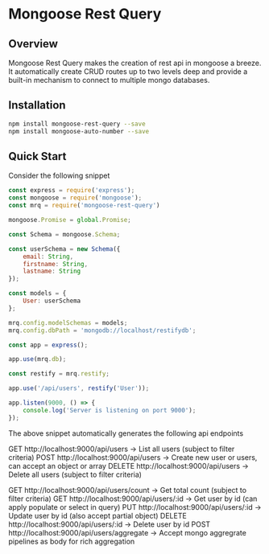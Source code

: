 # Mongoose Rest Query

## Overview

Mongoose Rest Query makes the creation of rest api in mongoose a breeze. It automatically create CRUD routes up to two levels deep and provide a built-in mechanism to connect to multiple mongo databases.

## Installation

```sh
npm install mongoose-rest-query --save
npm install mongoose-auto-number --save
```

## Quick Start

Consider the following snippet

```js
const express = require('express');
const mongoose = require('mongoose');
const mrq = require('mongoose-rest-query')

mongoose.Promise = global.Promise;

const Schema = mongoose.Schema;

const userSchema = new Schema({
    email: String,
    firstname: String,
    lastname: String
});

const models = {
    User: userSchema
};

mrq.config.modelSchemas = models;
mrq.config.dbPath = 'mongodb://localhost/restifydb';

const app = express();

app.use(mrq.db);

const restify = mrq.restify;

app.use('/api/users', restify('User'));

app.listen(9000, () => {
    console.log('Server is listening on port 9000');
});
```

The above snippet automatically generates the following api endpoints

GET    http://localhost:9000/api/users -> List all users (subject to filter criteria) 
POST   http://localhost:9000/api/users -> Create new user or users, can accept an object or array
DELETE http://localhost:9000/api/users -> Delete all users (subject to filter criteria)

GET    http://localhost:9000/api/users/count -> Get total count (subject to filter criteria)
GET    http://localhost:9000/api/users/:id -> Get user by id (can apply populate or select in query)
PUT    http://localhost:9000/api/users/:id -> Update user by id (also accept partial object)
DELETE http://localhost:9000/api/users/:id -> Delete user by id
POST   http://localhost:9000/api/users/aggregate -> Accept mongo aggregrate pipelines as body for rich aggregation


